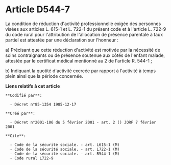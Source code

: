 # Article D544-7

La condition de réduction d'activité professionnelle exigée des personnes visées aux articles L. 615-1 et L. 722-1 du présent
code et à l'article L. 722-9 du code rural pour l'attribution de l'allocation de présence parentale à taux partiel est
attestée par une déclaration sur l'honneur :

a) Précisant que cette réduction d'activité est motivée par la nécessité de soins contraignants ou de présence soutenue aux
côtés de l'enfant malade, attestée par le certificat médical mentionné au 2 de l'article R. 544-1 ;

b) Indiquant la quotité d'activité exercée par rapport à l'activité à temps plein ainsi que la période concernée.

**Liens relatifs à cet article**

	**Codifié par**:

	  - Décret n°85-1354 1985-12-17

	**Créé par**:

	  - Décret n°2001-106 du 5 février 2001 - art. 2 () JORF 7 février 2001

	**Cite**:

	  - Code de la sécurité sociale. - art. L615-1 (M)
	  - Code de la sécurité sociale. - art. L722-1 (M)
	  - Code de la sécurité sociale. - art. R544-1 (M)
	  - Code rural L722-9
